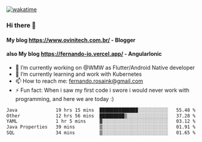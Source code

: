 [![wakatime](https://wakatime.com/badge/user/d5892087-17e6-46ab-8384-91a71a9b88d8.svg)](https://wakatime.com/@d5892087-17e6-46ab-8384-91a71a9b88d8)
### Hi there 👋

#### My blog https://www.ovinitech.com.br/ - Blogger
#### also My blog https://fernando-io.vercel.app/ - AngularIonic

- 🔭 I’m currently working on @WMW as Flutter/Android Native developer
- 🌱 I’m currently learning and work with Kubernetes
- 📫 How to reach me: fernando.rosaink@gmail.com 
- ⚡ Fun fact: When i saw my first code i swore i would never work with programming, and here we are today :)

<!--START_SECTION:waka-->

```txt
Java              19 hrs 15 mins  ██████████████░░░░░░░░░░░   55.48 %
Other             12 hrs 56 mins  █████████▒░░░░░░░░░░░░░░░   37.28 %
YAML              1 hr 5 mins     ▓░░░░░░░░░░░░░░░░░░░░░░░░   03.12 %
Java Properties   39 mins         ▒░░░░░░░░░░░░░░░░░░░░░░░░   01.91 %
SQL               34 mins         ▒░░░░░░░░░░░░░░░░░░░░░░░░   01.65 %
```

<!--END_SECTION:waka-->
